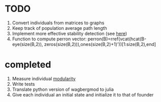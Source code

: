 # TODO
1. Convert individuals from matrices to graphs
1. Keep track of population average path length
1. Implement more effective stability detection (see [here](http://dx.plos.org/10.1371/journal.pone.0034285))
1. Function to compute perron vector: perron(B)=rref(vcat(hcat(B-eye(size(B,2)), zeros(size(B,2))),ones(size(B,2)+1)'))[1:size(B,2),end]

# completed
1. Measure individual [modularity][1]
1. Write tests
1. Translate python version of wagbergmod to julia
1. Give each individual an initial state and initialize it to that of founder


[1]: http://igraph.sourceforge.net/doc/python/igraph.GraphBase-class.html#modularity
